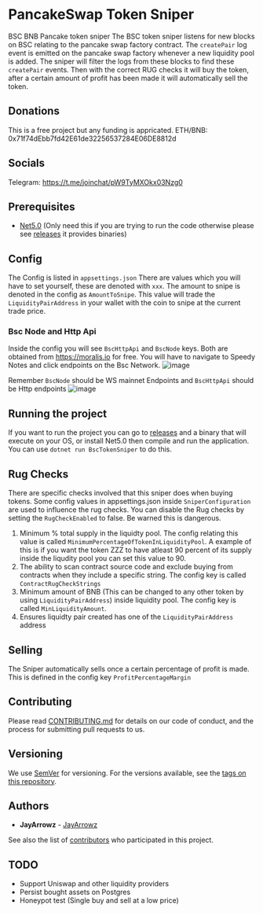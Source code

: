 # PancakeSwap Token Sniper
BSC BNB Pancake token sniper
The BSC token sniper listens for new blocks on BSC relating to the pancake swap factory contract. The `createPair` log event is emitted on the pancake swap factory whenever a new liquidity pool is added. The sniper will filter the logs from these blocks to find these `createPair` events. Then with the correct RUG checks it will buy the token, after a certain amount of profit has been made it will automatically sell the token.

## Donations
This is a free project but any funding is appricated.
ETH/BNB: 0x71f74dEbb7fd42E61de32256537284E06DE8812d

## Socials
Telegram: https://t.me/joinchat/pW9TyMXOkx03Nzg0

## Prerequisites
* [Net5.0](https://dotnet.microsoft.com/download/dotnet/5.0) (Only need this if you are trying to run the code otherwise please see [releases](https://github.com/JayArrowz/PancakeTokenSniper/releases) it provides binaries)

## Config
The Config is listed in `appsettings.json` There are values which you will have to set yourself, these are denoted with `xxx`.
The amount to snipe is denoted in the config as `AmountToSnipe`. This value will trade the `LiquidityPairAddress` in your wallet with the coin to snipe at the current trade price.

### Bsc Node and Http Api
Inside the config you will see `BscHttpApi` and `BscNode` keys. 
Both are obtained from https://moralis.io for free. You will have to navigate to Speedy Notes and click endpoints on the Bsc Network.
![image](https://user-images.githubusercontent.com/49910176/131349328-cabed516-2718-4afd-97d3-e16961c7c83f.png)

Remember `BscNode` should be WS mainnet Endpoints and `BscHttpApi` should be Http endpoints
![image](https://user-images.githubusercontent.com/49910176/131349432-a4768c58-526c-407e-8cf6-547e1aacebf5.png)

## Running the project
If you want to run the project you can go to [releases](https://github.com/JayArrowz/PancakeTokenSniper/releases) and a binary that will execute on your OS, or install Net5.0 then compile and run the application. You can use `dotnet run BscTokenSniper` to do this.

## Rug Checks
There are specific checks involved that this sniper does when buying tokens. Some config values in appsettings.json inside `SniperConfiguration` are used to influence the rug checks. You can disable the Rug checks by setting the `RugCheckEnabled` to false. Be warned this is dangerous.

1. Minimum % total supply in the liquidty pool. The config relating this value is called `MinimumPercentageOfTokenInLiquidityPool`. A example of this is if you want the token ZZZ to have atleast 90 percent of its supply inside the liqudity pool you can set this value to 90.
2. The ability to scan contract source code and exclude buying from contracts when they include a specific string. The config key is called `ContractRugCheckStrings`
3. Minimum amount of BNB (This can be changed to any other token by using `LiquidityPairAddress`) inside liquidity pool. The config key is called `MinLiquidityAmount`. 
4. Ensures liquidty pair created has one of the `LiquidityPairAddress` address

## Selling
The Sniper automatically sells once a certain percentage of profit is made. This is defined in the config key `ProfitPercentageMargin`

## Contributing

Please read [CONTRIBUTING.md](https://gist.github.com/PurpleBooth/b24679402957c63ec426) for details on our code of conduct, and the process for submitting pull requests to us.

## Versioning

We use [SemVer](http://semver.org/) for versioning. For the versions available, see the [tags on this repository](https://github.com/JayArrowz/PancakeTokenSniper/tags). 

## Authors

* **JayArrowz** - [JayArrowz](https://github.com/JayArrowz)

See also the list of [contributors](https://github.com/JayArrowz/PancakeTokenSniper/contributors) who participated in this project.

## TODO
- Support Uniswap and other liquidity providers
- Persist bought assets on Postgres
- Honeypot test (Single buy and sell at a low price)
